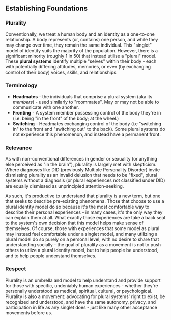 ## Establishing Foundations

### Plurality

Conventionally, we treat a human body and an identity as a one-to-one relationship. 
A body represents (or, contains) one person, and while they may change over time, they remain the same individual. 
This "singlet" model of identity suits the majority of the population. 
However, there is a significant minority (roughly 1 in 50) that instead utilise a "plural" model.
These **plural systems** identify multiple "selves" within their body - each with potentially differing attitudes, memories, or even (by exchanging control of their body) voices, skills, and relationships.

### Terminology

- **Headmates** - the individuals that comprise a plural system (aka its *members*) - used similarly to "roommates". May or may not be able to communicate with one another.
- **Fronting** - A system member possessing control of the body they're in (i.e. being "in the front" of the body; at the wheel.)
- **Switching** - Headmates exchanging control of the body (i.e "switching in" to the front and "switching out" to the back). Some plural systems do not experience this phenomenon, and instead have a permanent front.

### Relevance

As with non-conventional differences in gender or sexuality (or anything else perceived as "in the brain"), plurality is largely met with skepticism.
Where diagnoses like DID (previously Multiple Personality Disorder) invite dismissing plurality as an invalid delusion that needs to be "fixed", plural systems without a diagnosis (or plural experiences not classified under DID) are equally dismissed as unprincipled attention-seeking.

As such, it's productive to understand that plurality is a new term, but one that seeks to describe pre-existing phenomena.
Those that choose to use a plural identity model do so because it's the most comfortable way to describe their personal experiences - in many cases, it's the only way they can explain them at all.
What exactly those experiences are take a back seat to the system's own decision that this model helps make sense of themselves.
Of course, those with experiences that some model as plural may instead feel comfortable under a singlet model, and many utilizing a plural model do so purely on a personal level, with no desire to share that understanding socially - the goal of plurality as a movement is not to push others to utilze a plural identity model, but to help people be understood, and to help people understand themselves.

### Respect

Plurality is an umbrella and model to help understand and provide support for those with specific, undeniably human experiences - whether they're personally understood as medical, spiritual, cultural, or psychological.
Plurality is also a movement: advocating for plural systems' right to exist, be recognized and understood, and have the same autonomy, privacy, and participation in life as any singlet does - just like many other acceptance movements before us.